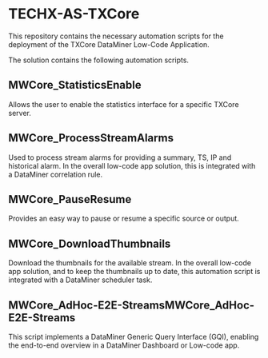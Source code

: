 # TECHX-AS-TXCore
This repository contains the necessary automation scripts for the deployment of the TXCore DataMiner Low-Code Application.

The solution contains the following automation scripts.

## MWCore_StatisticsEnable
Allows the user to enable the statistics interface for a specific TXCore server.

## MWCore_ProcessStreamAlarms
Used to process stream alarms for providing a summary, TS, IP and historical alarm. In the overall low-code app solution, this is integrated with a DataMiner correlation rule.

## MWCore_PauseResume
Provides an easy way to pause or resume a specific source or output.

## MWCore_DownloadThumbnails
Download the thumbnails for the available stream. In the overall low-code app solution, and to keep the thumbnails up to date, this automation script is integrated with a DataMiner scheduler task.

## MWCore_AdHoc-E2E-StreamsMWCore_AdHoc-E2E-Streams
This script implements a DataMiner Generic Query Interface (GQI), enabling the end-to-end overview in a DataMiner Dashboard or Low-code app.